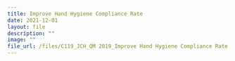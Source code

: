 ```yaml
---
title: Improve Hand Hygiene Compliance Rate
date: 2021-12-01
layout: file
description: ""
image: ""
file_url: /files/C119_JCH_QM 2019_Improve Hand Hygiene Compliance Rate.pdf
---
```

